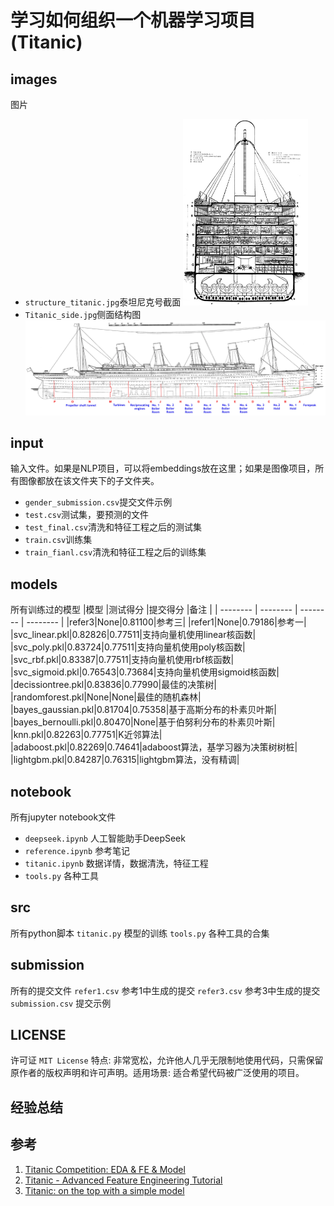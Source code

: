 # 学习如何组织一个机器学习项目(Titanic)
## images
图片
- `structure_titanic.jpg`泰坦尼克号截面
    <img src="images/structure_titanic.jpg" alt="泰坦尼克号的结构图" width="200">
- `Titanic_side.jpg`侧面结构图
    ![侧面结构图](images/Titanic_side.jpg)

## input
输入文件。如果是NLP项目，可以将embeddings放在这里；如果是图像项目，所有图像都放在该文件夹下的子文件夹。
- `gender_submission.csv`提交文件示例
- `test.csv`测试集，要预测的文件
- `test_final.csv`清洗和特征工程之后的测试集
- `train.csv`训练集
- `train_fianl.csv`清洗和特征工程之后的训练集

## models
所有训练过的模型
|模型      |测试得分   |提交得分   |备注      |
| -------- | -------- | -------- | -------- |
|refer3|None|0.81100|参考三|
|refer1|None|0.79186|参考一|
|svc_linear.pkl|0.82826|0.77511|支持向量机使用linear核函数|
|svc_poly.pkl|0.83724|0.77511|支持向量机使用poly核函数|
|svc_rbf.pkl|0.83387|0.77511|支持向量机使用rbf核函数|
|svc_sigmoid.pkl|0.76543|0.73684|支持向量机使用sigmoid核函数|
|decissiontree.pkl|0.83836|0.77990|最佳的决策树|
|randomforest.pkl|None|None|最佳的随机森林|
|bayes_gaussian.pkl|0.81704|0.75358|基于高斯分布的朴素贝叶斯|
|bayes_bernoulli.pkl|0.80470|None|基于伯努利分布的朴素贝叶斯|
|knn.pkl|0.82263|0.77751|K近邻算法|
|adaboost.pkl|0.82269|0.74641|adaboost算法，基学习器为决策树树桩|
|lightgbm.pkl|0.84287|0.76315|lightgbm算法，没有精调|


## notebook
所有jupyter notebook文件
- `deepseek.ipynb` 人工智能助手DeepSeek
- `reference.ipynb` 参考笔记
- `titanic.ipynb` 数据详情，数据清洗，特征工程
- `tools.py` 各种工具

## src
所有python脚本
`titanic.py` 模型的训练
`tools.py` 各种工具的合集

## submission
所有的提交文件
`refer1.csv` 参考1中生成的提交
`refer3.csv` 参考3中生成的提交
`submission.csv` 提交示例
## LICENSE
许可证
`MIT License`
特点: 非常宽松，允许他人几乎无限制地使用代码，只需保留原作者的版权声明和许可声明。适用场景: 适合希望代码被广泛使用的项目。

## 经验总结

## 参考
1. [Titanic Competition: EDA & FE & Model](https://www.kaggle.com/code/mariyamalshatta/titanic-competition-eda-fe-model)
2. [Titanic - Advanced Feature Engineering Tutorial](https://www.kaggle.com/code/gunesevitan/titanic-advanced-feature-engineering-tutorial)
3. [Titanic: on the top with a simple model](https://www.kaggle.com/code/goldens/titanic-on-the-top-with-a-simple-model)